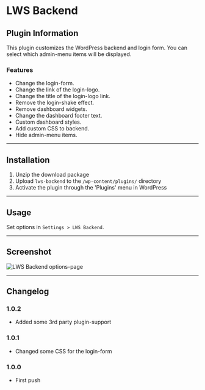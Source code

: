 # LWS Backend

## Plugin Information

This plugin customizes the WordPress backend and login form.
You can select which admin-menu items will be displayed. 

### Features

* Change the login-form.
* Change the link of the login-logo.
* Change the title of the login-logo link.
* Remove the login-shake effect.
* Remove dashboard widgets.
* Change the dashboard footer text.
* Custom dashboard styles.
* Add custom CSS to backend.
* Hide admin-menu items.

***

## Installation

1. Unzip the download package
2. Upload `lws-backend` to the `/wp-content/plugins/` directory
3. Activate the plugin through the 'Plugins' menu in WordPress

***

## Usage

Set options in `Settings > LWS Backend`.

***

## Screenshot

![LWS Backend options-page](/../screenshots/lws-backend.jpg?raw=true "LWS Backend options-page")

***

## Changelog

### 1.0.2
* Added some 3rd party plugin-support

### 1.0.1
* Changed some CSS for the login-form

### 1.0.0
* First push